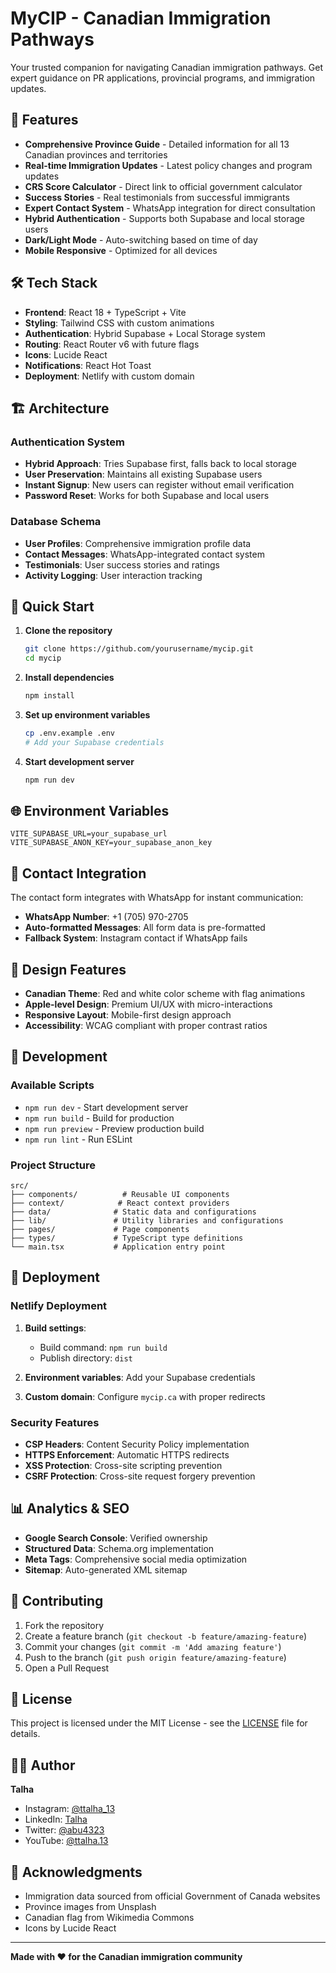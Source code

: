 # MyCIP - Canadian Immigration Pathways

Your trusted companion for navigating Canadian immigration pathways. Get expert guidance on PR applications, provincial programs, and immigration updates.

## 🚀 Features

- **Comprehensive Province Guide** - Detailed information for all 13 Canadian provinces and territories
- **Real-time Immigration Updates** - Latest policy changes and program updates
- **CRS Score Calculator** - Direct link to official government calculator
- **Success Stories** - Real testimonials from successful immigrants
- **Expert Contact System** - WhatsApp integration for direct consultation
- **Hybrid Authentication** - Supports both Supabase and local storage users
- **Dark/Light Mode** - Auto-switching based on time of day
- **Mobile Responsive** - Optimized for all devices

## 🛠️ Tech Stack

- **Frontend**: React 18 + TypeScript + Vite
- **Styling**: Tailwind CSS with custom animations
- **Authentication**: Hybrid Supabase + Local Storage system
- **Routing**: React Router v6 with future flags
- **Icons**: Lucide React
- **Notifications**: React Hot Toast
- **Deployment**: Netlify with custom domain

## 🏗️ Architecture

### Authentication System
- **Hybrid Approach**: Tries Supabase first, falls back to local storage
- **User Preservation**: Maintains all existing Supabase users
- **Instant Signup**: New users can register without email verification
- **Password Reset**: Works for both Supabase and local users

### Database Schema
- **User Profiles**: Comprehensive immigration profile data
- **Contact Messages**: WhatsApp-integrated contact system
- **Testimonials**: User success stories and ratings
- **Activity Logging**: User interaction tracking

## 🚀 Quick Start

1. **Clone the repository**
   ```bash
   git clone https://github.com/yourusername/mycip.git
   cd mycip
   ```

2. **Install dependencies**
   ```bash
   npm install
   ```

3. **Set up environment variables**
   ```bash
   cp .env.example .env
   # Add your Supabase credentials
   ```

4. **Start development server**
   ```bash
   npm run dev
   ```

## 🌐 Environment Variables

```env
VITE_SUPABASE_URL=your_supabase_url
VITE_SUPABASE_ANON_KEY=your_supabase_anon_key
```

## 📱 Contact Integration

The contact form integrates with WhatsApp for instant communication:
- **WhatsApp Number**: +1 (705) 970-2705
- **Auto-formatted Messages**: All form data is pre-formatted
- **Fallback System**: Instagram contact if WhatsApp fails

## 🎨 Design Features

- **Canadian Theme**: Red and white color scheme with flag animations
- **Apple-level Design**: Premium UI/UX with micro-interactions
- **Responsive Layout**: Mobile-first design approach
- **Accessibility**: WCAG compliant with proper contrast ratios

## 🔧 Development

### Available Scripts

- `npm run dev` - Start development server
- `npm run build` - Build for production
- `npm run preview` - Preview production build
- `npm run lint` - Run ESLint

### Project Structure

```
src/
├── components/          # Reusable UI components
├── context/            # React context providers
├── data/              # Static data and configurations
├── lib/               # Utility libraries and configurations
├── pages/             # Page components
├── types/             # TypeScript type definitions
└── main.tsx           # Application entry point
```

## 🚀 Deployment

### Netlify Deployment

1. **Build settings**:
   - Build command: `npm run build`
   - Publish directory: `dist`

2. **Environment variables**: Add your Supabase credentials

3. **Custom domain**: Configure `mycip.ca` with proper redirects

### Security Features

- **CSP Headers**: Content Security Policy implementation
- **HTTPS Enforcement**: Automatic HTTPS redirects
- **XSS Protection**: Cross-site scripting prevention
- **CSRF Protection**: Cross-site request forgery prevention

## 📊 Analytics & SEO

- **Google Search Console**: Verified ownership
- **Structured Data**: Schema.org implementation
- **Meta Tags**: Comprehensive social media optimization
- **Sitemap**: Auto-generated XML sitemap

## 🤝 Contributing

1. Fork the repository
2. Create a feature branch (`git checkout -b feature/amazing-feature`)
3. Commit your changes (`git commit -m 'Add amazing feature'`)
4. Push to the branch (`git push origin feature/amazing-feature`)
5. Open a Pull Request

## 📄 License

This project is licensed under the MIT License - see the [LICENSE](LICENSE) file for details.

## 👨‍💻 Author

**Talha**
- Instagram: [@ttalha_13](https://www.instagram.com/ttalha_13/)
- LinkedIn: [Talha](https://www.linkedin.com/in/talha-806869188/)
- Twitter: [@abu4323](https://x.com/abu4323)
- YouTube: [@ttalha.13](https://www.youtube.com/@ttalha.13)

## 🙏 Acknowledgments

- Immigration data sourced from official Government of Canada websites
- Province images from Unsplash
- Canadian flag from Wikimedia Commons
- Icons by Lucide React

---

**Made with ❤️ for the Canadian immigration community**